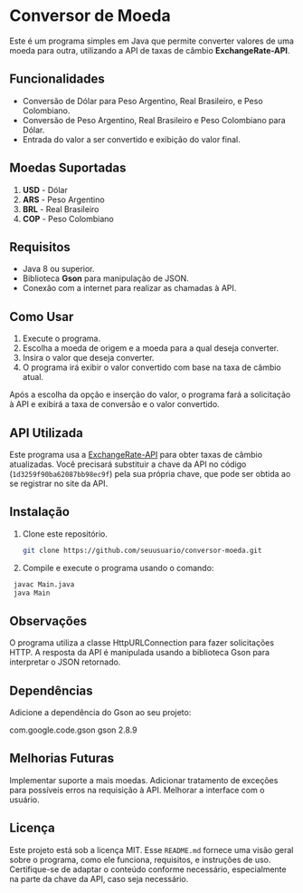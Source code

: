 # Conversor de Moeda

Este é um programa simples em Java que permite converter valores de uma moeda para outra, utilizando a API de taxas de câmbio **ExchangeRate-API**.

## Funcionalidades

- Conversão de Dólar para Peso Argentino, Real Brasileiro, e Peso Colombiano.
- Conversão de Peso Argentino, Real Brasileiro e Peso Colombiano para Dólar.
- Entrada do valor a ser convertido e exibição do valor final.
  
## Moedas Suportadas

1. **USD** - Dólar
2. **ARS** - Peso Argentino
3. **BRL** - Real Brasileiro
4. **COP** - Peso Colombiano

## Requisitos

- Java 8 ou superior.
- Biblioteca **Gson** para manipulação de JSON.
- Conexão com a internet para realizar as chamadas à API.

## Como Usar

1. Execute o programa.
2. Escolha a moeda de origem e a moeda para a qual deseja converter.
3. Insira o valor que deseja converter.
4. O programa irá exibir o valor convertido com base na taxa de câmbio atual.

Após a escolha da opção e inserção do valor, o programa fará a solicitação à API e exibirá a taxa de conversão e o valor convertido.

## API Utilizada

Este programa usa a [ExchangeRate-API](https://www.exchangerate-api.com/) para obter taxas de câmbio atualizadas. Você precisará substituir a chave da API no código (`1d3259f90ba62087bb98ec9f`) pela sua própria chave, que pode ser obtida ao se registrar no site da API.

## Instalação

1. Clone este repositório.
   ```bash
   git clone https://github.com/seuusuario/conversor-moeda.git
2. Compile e execute o programa usando o comando:
  ```bash
   javac Main.java
   java Main
  ```

## Observações
O programa utiliza a classe HttpURLConnection para fazer solicitações HTTP.
A resposta da API é manipulada usando a biblioteca Gson para interpretar o JSON retornado.

## Dependências
Adicione a dependência do Gson ao seu projeto:

<dependency>
    <groupId>com.google.code.gson</groupId>
    <artifactId>gson</artifactId>
    <version>2.8.9</version>
</dependency>

## Melhorias Futuras
Implementar suporte a mais moedas.
Adicionar tratamento de exceções para possíveis erros na requisição à API.
Melhorar a interface com o usuário.

## Licença
Este projeto está sob a licença MIT.
Esse `README.md` fornece uma visão geral sobre o programa, como ele funciona, requisitos, e instruções de uso. Certifique-se de adaptar o conteúdo conforme necessário, especialmente na parte da chave da API, caso seja necessário.




